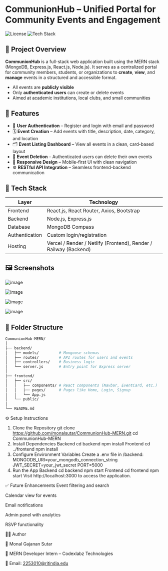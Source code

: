 # CommunionHub – Unified Portal for Community Events and Engagement

![License](https://img.shields.io/badge/license-MIT-green)
![Tech Stack](https://img.shields.io/badge/MERN-Stack-blue)

## 📝 Project Overview

**CommunionHub** is a full-stack web application built using the MERN stack (MongoDB, Express.js, React.js, Node.js). It serves as a centralized portal for community members, students, or organizations to **create**, **view**, and **manage** events in a structured and accessible format.

- All events are **publicly visible**
- Only **authenticated users** can create or delete events
- Aimed at academic institutions, local clubs, and small communities

## 🚀 Features

- 🔐 **User Authentication** – Register and login with email and password
- 🗓️ **Event Creation** – Add events with title, description, date, category, and location
- 🗂️ **Event Listing Dashboard** – View all events in a clean, card-based layout
- 🧹 **Event Deletion** – Authenticated users can delete their own events
- 📱 **Responsive Design** – Mobile-first UI with clean navigation
- ⚙️ **RESTful API Integration** – Seamless frontend-backend communication

## 🔧 Tech Stack

| Layer         | Technology               |
|---------------|---------------------------|
| Frontend      | React.js, React Router, Axios, Bootstrap |
| Backend       | Node.js, Express.js       |
| Database      | MongoDB Compass             |
| Authentication| Custom login/registration |
| Hosting       | Vercel / Render / Netlify (Frontend), Render / Railway (Backend) |

## 🖼️ Screenshots

![image](https://github.com/user-attachments/assets/0bcb675f-4dfc-4222-aa66-3bf90b090158)

![image](https://github.com/user-attachments/assets/8a75fb61-bf81-4f14-a6e3-13c7167307a2)

![image](https://github.com/user-attachments/assets/a4e1c0d2-25da-4d58-85ff-77fc22e8b1a2)

![image](https://github.com/user-attachments/assets/6d3c2e1c-83aa-4128-b4f1-4924df4b5742)





## 📂 Folder Structure
```bash
CommunionHub-MERN/
│
├── backend/
│   ├── models/         # Mongoose schemas
│   ├── routes/         # API routes for users and events
│   ├── controllers/    # Business logic
│   └── server.js       # Entry point for Express server
│
├── frontend/
│   ├── src/
│   │   ├── components/ # React components (Navbar, EventCard, etc.)
│   │   ├── pages/      # Pages like Home, Login, Signup
│   │   └── App.js
│   └── public/
│
└── README.md

```

⚙️ Setup Instructions

1. Clone the Repository
  git clone https://github.com/monalsutar/CommunionHub-MERN.git
  cd CommunionHub-MERN
2. Install Dependencies
Backend
  cd backend
  npm install
Frontend
  cd ../frontend
  npm install
3. Configure Environment Variables
  Create a .env file in /backend:
  MONGODB_URI=your_mongodb_connection_string
  JWT_SECRET=your_jwt_secret
  PORT=5000
4. Run the App
Backend
  cd backend
  npm start
Frontend
  cd frontend
  npm start
Visit http://localhost:3000 to access the application.

✅ Future Enhancements
Event filtering and search

Calendar view for events

Email notifications

Admin panel with analytics

RSVP functionality

🙋‍♀️ Author


👤 Monal Gajanan Sutar


💼 MERN Developer Intern – Codexlabz Technologies


📧 Email: 2253010@ritindia.edu
